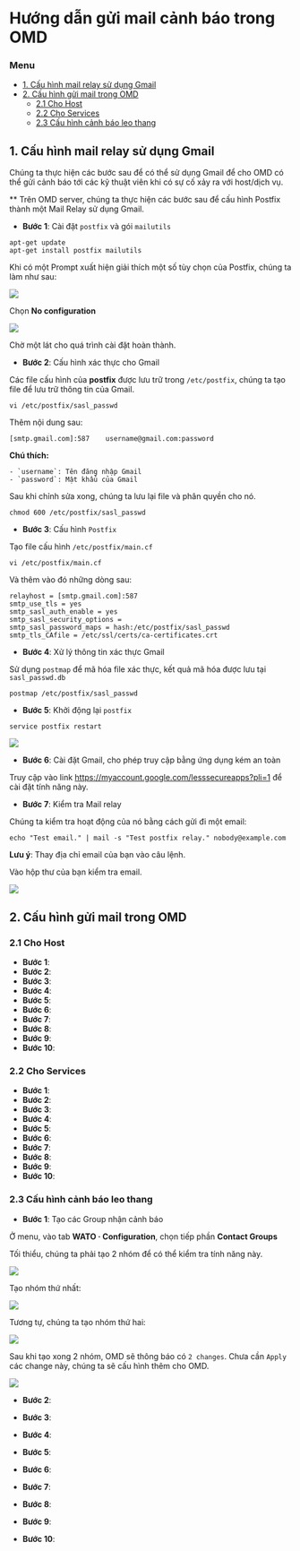 # Hướng dẫn gửi mail cảnh báo trong OMD

### Menu

- [1. Cấu hình mail relay sử dụng Gmail](1)
- [2. Cấu hình gửi mail trong OMD](2)
    - [2.1 Cho Host](2.1)
    - [2.2 Cho Services](2.2)
    - [2.3 Cấu hình cảnh báo leo thang](2.3)
    
## 1. Cấu hình mail relay sử dụng Gmail

Chúng ta thực hiện các bước sau để có thể sử dụng Gmail để cho OMD có thể gửi cảnh báo tới các kỹ thuật viên khi có sự cố xảy ra với host/dịch vụ.

** Trên OMD server, chúng ta thực hiện các bước sau để cấu hình Postfix thành một Mail Relay sử dụng Gmail.

- **Bước 1**: Cài đặt `postfix` và gói `mailutils`

```
apt-get update
apt-get install postfix mailutils
```

Khi có một Prompt xuất hiện giải thích một số tùy chọn của Postfix, chúng ta làm như sau:

<img src="../../images/11.mail-1.png" />

Chọn **No configuration**

<img src="../../images/11.mail-2.png" />

Chờ một lát cho quá trình cài đặt hoàn thành.

- **Bước 2**: Cấu hình xác thực cho Gmail

Các file cấu hình của **postfix** được lưu trữ trong `/etc/postfix`, chúng ta tạo file để lưu trữ thông tin của Gmail.

```
vi /etc/postfix/sasl_passwd
```

Thêm nội dung sau:

```
[smtp.gmail.com]:587    username@gmail.com:password
```

**Chú thích:**

    - `username`: Tên đăng nhập Gmail
    - `password`: Mật khẩu của Gmail

Sau khi chỉnh sửa xong, chúng ta lưu lại file và phân quyền cho nó.

```
chmod 600 /etc/postfix/sasl_passwd
```

- **Bước 3**: Cấu hình `Postfix`

Tạo file cấu hình `/etc/postfix/main.cf`

```
vi /etc/postfix/main.cf
```

Và thêm vào đó những dòng sau:

```
relayhost = [smtp.gmail.com]:587
smtp_use_tls = yes
smtp_sasl_auth_enable = yes
smtp_sasl_security_options =
smtp_sasl_password_maps = hash:/etc/postfix/sasl_passwd
smtp_tls_CAfile = /etc/ssl/certs/ca-certificates.crt
```

- **Bước 4**: Xử lý thông tin xác thực Gmail

Sử dụng `postmap` để mã hóa file xác thực, kết quả mã hóa được lưu tại `sasl_passwd.db`

```
postmap /etc/postfix/sasl_passwd
```

- **Bước 5**: Khởi động lại `postfix`

```
service postfix restart
```

<img src="../../images/11.mail-3.png" />

- **Bước 6**: Cài đặt Gmail, cho phép truy cập bằng ứng dụng kém an toàn

Truy cập vào link https://myaccount.google.com/lesssecureapps?pli=1 để cài đặt tính năng này.

- **Bước 7**: Kiểm tra Mail relay

Chúng ta kiểm tra hoạt động của nó bằng cách gửi đi một email:

```
echo "Test email." | mail -s "Test postfix relay." nobody@example.com
```

**Lưu ý**: Thay địa chỉ email của bạn vào câu lệnh.

Vào hộp thư của bạn kiểm tra email.

<img src="../../images/11.mail-4.png" />

## 2. Cấu hình gửi mail trong OMD
### 2.1 Cho Host

- **Bước 1**:
- **Bước 2**:
- **Bước 3**:
- **Bước 4**:
- **Bước 5**:
- **Bước 6**:
- **Bước 7**:
- **Bước 8**:
- **Bước 9**:
- **Bước 10**:

### 2.2 Cho Services

- **Bước 1**:
- **Bước 2**:
- **Bước 3**:
- **Bước 4**:
- **Bước 5**:
- **Bước 6**:
- **Bước 7**:
- **Bước 8**:
- **Bước 9**:
- **Bước 10**:

### 2.3 Cấu hình cảnh báo leo thang

- **Bước 1**: Tạo các Group nhận cảnh báo

Ở menu, vào tab **WATO · Configuration**, chọn tiếp phần **Contact Groups**

Tối thiểu, chúng ta phải tạo 2 nhóm để có thể kiểm tra tính năng này.

<img src="../../images/13-esc-1.png" />

Tạo nhóm thứ nhất:

<img src="../../images/13-esc-2.png" />

Tương tự, chúng ta tạo nhóm thứ hai:

<img src="../../images/13-esc-3.png" />

Sau khi tạo xong 2 nhóm, OMD sẽ thông báo có `2 changes`. Chưa cần `Apply` các change này, chúng ta sẽ cấu hình thêm cho OMD.

<img src="../../images/13-esc-4.png" />

- **Bước 2**:



- **Bước 3**:
- **Bước 4**:
- **Bước 5**:
- **Bước 6**:
- **Bước 7**:
- **Bước 8**:
- **Bước 9**:
- **Bước 10**:
